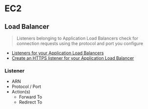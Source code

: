 
# EC2

## Load Balancer

> Listeners belonging to Application Load Balancers check for connection requests using the protocol and port you configure

* [Listeners for your Application Load Balancers](https://docs.aws.amazon.com/elasticloadbalancing/latest/application/load-balancer-listeners.html)
* [Create an HTTPS listener for your Application Load Balancer](https://docs.aws.amazon.com/elasticloadbalancing/latest/application/create-https-listener.html)

### Listener

* ARN
* Protocol / Port
* Action(s)
  * Forward To
  * Redirect To
